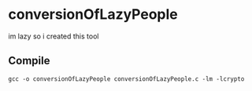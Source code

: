 # conversionOfLazyPeople
im lazy so i created this tool
## Compile
```
gcc -o conversionOfLazyPeople conversionOfLazyPeople.c -lm -lcrypto
```
